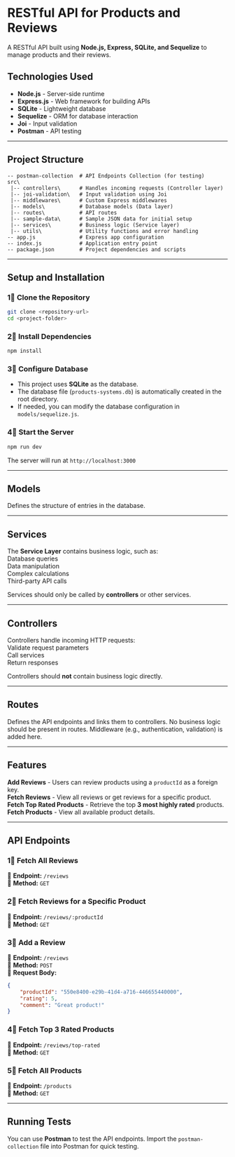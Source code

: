 # RESTful API for Products and Reviews  

A RESTful API built using **Node.js, Express, SQLite, and Sequelize** to manage products and their reviews.  

## Technologies Used  
- **Node.js** - Server-side runtime  
- **Express.js** - Web framework for building APIs  
- **SQLite** - Lightweight database  
- **Sequelize** - ORM for database interaction  
- **Joi** - Input validation  
- **Postman** - API testing  

---

## Project Structure  
```
-- postman-collection  # API Endpoints Collection (for testing)
src\
 |-- controllers\      # Handles incoming requests (Controller layer)
 |-- joi-validation\   # Input validation using Joi
 |-- middlewares\      # Custom Express middlewares
 |-- models\           # Database models (Data layer)
 |-- routes\           # API routes
 |-- sample-data\      # Sample JSON data for initial setup
 |-- services\         # Business logic (Service layer)
 |-- utils\            # Utility functions and error handling
-- app.js              # Express app configuration
-- index.js            # Application entry point
-- package.json        # Project dependencies and scripts
```

---

## Setup and Installation  

### 1⃣ Clone the Repository  
```sh
git clone <repository-url>
cd <project-folder>
```

### 2⃣ Install Dependencies  
```sh
npm install
```

### 3⃣ Configure Database  
- This project uses **SQLite** as the database.  
- The database file (`products-systems.db`) is automatically created in the root directory.  
- If needed, you can modify the database configuration in `models/sequelize.js`.

### 4⃣ Start the Server 
```sh
npm run dev
```

 The server will run at `http://localhost:3000`

---

##  Models  
Defines the structure of entries in the database.

---

##  Services  
The **Service Layer** contains business logic, such as:  
 Database queries  
 Data manipulation  
 Complex calculations  
 Third-party API calls  

Services should only be called by **controllers** or other services.

---

## Controllers  
Controllers handle incoming HTTP requests:  
 Validate request parameters  
 Call services  
 Return responses  

Controllers should **not** contain business logic directly.

---

## Routes  
Defines the API endpoints and links them to controllers. No business logic should be present in routes. Middleware (e.g., authentication, validation) is added here.

---

## Features  
**Add Reviews** - Users can review products using a `productId` as a foreign key.  
**Fetch Reviews** - View all reviews or get reviews for a specific product.  
**Fetch Top Rated Products** - Retrieve the top **3 most highly rated** products.  
**Fetch Products** - View all available product details.  

---

## API Endpoints  

### **1⃣ Fetch All Reviews**  
🔹 **Endpoint:** `/reviews`  
🔹 **Method:** `GET`  

### **2⃣ Fetch Reviews for a Specific Product**  
🔹 **Endpoint:** `/reviews/:productId`  
🔹 **Method:** `GET`  

### **3⃣ Add a Review**  
🔹 **Endpoint:** `/reviews`  
🔹 **Method:** `POST`  
🔹 **Request Body:**  
```json
{
    "productId": "550e8400-e29b-41d4-a716-446655440000",
    "rating": 5,
    "comment": "Great product!"
}
```

### **4⃣ Fetch Top 3 Rated Products**  
🔹 **Endpoint:** `/reviews/top-rated`  
🔹 **Method:** `GET`  

### **5⃣ Fetch All Products**  
🔹 **Endpoint:** `/products`  
🔹 **Method:** `GET`  

---

## Running Tests  
You can use **Postman** to test the API endpoints. Import the `postman-collection` file into Postman for quick testing.